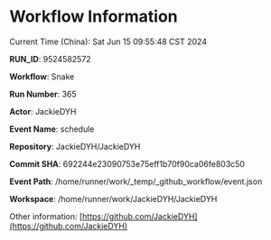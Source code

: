 # Workflow Information

Current Time (China): Sat Jun 15 09:55:48 CST 2024  

**RUN_ID**: 9524582572  

**Workflow**: Snake  

**Run Number**: 365  

**Actor**: JackieDYH  

**Event Name**: schedule  

**Repository**: JackieDYH/JackieDYH  

**Commit SHA**: 692244e23090753e75eff1b70f90ca06fe803c50  

**Event Path**: /home/runner/work/_temp/_github_workflow/event.json  

**Workspace**: /home/runner/work/JackieDYH/JackieDYH  

Other information: [https://github.com/JackieDYH](https://github.com/JackieDYH)
